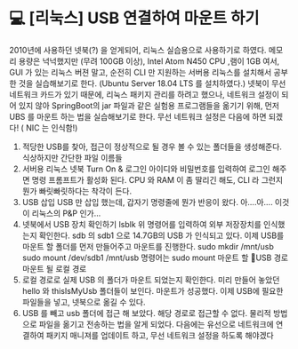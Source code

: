 # 💻 [리눅스] USB 연결하여 마운트 하기

2010년에 사용하던 넷북(?) 을 얻게되어, 리눅스 실습용으로 사용하기로 하였다.
메모리 용량은 넉넉했지만 (무려 100GB 이상), Intel Atom N450 CPU ,램이 1GB 여서, GUI 가 있는 리눅스 버젼 말고, 순전히 CLI 만 지원하는 서버용 리눅스를 설치해서 공부한 것을 실습해보기로 한다.
(Ubuntu Server 18.04 LTS 를 설치하였다.)
넷북이 무선 네트워크 카드가 있기 때문에, 리눅스 패키지 관리를 하려고 했으나, 네트워크 설정이 되어 있지 않아 SpringBoot의 jar 파일과 같은 실험용 프로그램들을 옮기기 위해, 먼저 UBS 를 마운트 하는 법을 실습해보기로 한다.
무선 네트워크 설정은 다음에 하면 되겠다! ( NIC 는 인식함!)
1. 적당한 USB를 찾아, 접근이 정상적으로 될 경우 볼 수 있는 폴더들을 생성해준다.
식상하지만 간단한 파일 이름들
2. 서버용 리눅스 넷북 Turn On & 로그인
아이디와 비밀번호를 입력하여 로그인 해주면 명령 프롬프트가 활성화 된다.
CPU 와 RAM 이 좀 딸리긴 해도, CLI 라 그런지 뭔가 빠릿빠릿하다는 착각이 든다.
2. USB 삽입
USB 만 삽입 했는데, 갑자기 명령줄에 뭔가 반응이 왔다.
아....아.... 이것이 리눅스의 P&P 인가...
3. 넷북에서 USB 장치 확인하기
lsblk
위 명령어를 입력하여 외부 저장장치를 인식했는지 확인한다.
sdb 의 sdb1 으로 14.7GB의 USB 가 인식되고 있다.
이제 USB를 마운트 할 폴더를 먼저 만들어주고 마운트를 진행한다.
sudo mkdir /mnt/usb
sudo mount /dev/sdb1 /mnt/usb
명령어는 sudo mount
마운트 할 USB 경로
마운트 될 로컬 경로
4. 로컬 경로로 실제 USB 의 폴더가 마운트 되었는지 확인한다.
미리 만들어 놓았던 hello 와 thisIsMyUsb 폴더들이 보인다.
마운트가 성공했다.
이제 USB에 필요한 파일들을 넣고, 넷북으로 옮길 수 있다.
5. USB 를 빼고 usb 폴더에 접근 해 보았다.
해당 경로로 접근할 수 없다.
물리적 방법으로 파일을 옮기고 전송하는 법을 알게 되었다.
다음에는 유선으로 네트워크에 연결하여 패키지 매니져를 업데이트 하고, 무선 네트워크 설정을 하도록 해야겠다